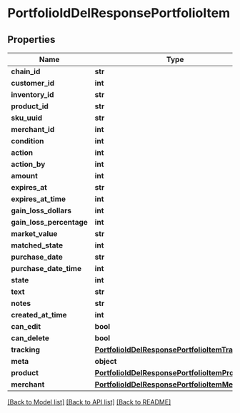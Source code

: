 # PortfolioIdDelResponsePortfolioItem

## Properties
Name | Type | Description | Notes
------------ | ------------- | ------------- | -------------
**chain_id** | **str** |  | 
**customer_id** | **int** |  | 
**inventory_id** | **str** |  | 
**product_id** | **str** |  | 
**sku_uuid** | **str** |  | 
**merchant_id** | **int** |  | 
**condition** | **int** |  | 
**action** | **int** |  | 
**action_by** | **int** |  | 
**amount** | **int** |  | 
**expires_at** | **str** |  | 
**expires_at_time** | **int** |  | 
**gain_loss_dollars** | **int** |  | 
**gain_loss_percentage** | **int** |  | 
**market_value** | **str** |  | 
**matched_state** | **int** |  | 
**purchase_date** | **str** |  | 
**purchase_date_time** | **int** |  | 
**state** | **int** |  | 
**text** | **str** |  | 
**notes** | **str** |  | 
**created_at_time** | **int** |  | 
**can_edit** | **bool** |  | 
**can_delete** | **bool** |  | 
**tracking** | [**PortfolioIdDelResponsePortfolioItemTracking**](PortfolioIdDelResponsePortfolioItemTracking.md) |  | 
**meta** | **object** |  | 
**product** | [**PortfolioIdDelResponsePortfolioItemProduct**](PortfolioIdDelResponsePortfolioItemProduct.md) |  | 
**merchant** | [**PortfolioIdDelResponsePortfolioItemMerchant**](PortfolioIdDelResponsePortfolioItemMerchant.md) |  | 

[[Back to Model list]](../README.md#documentation-for-models) [[Back to API list]](../README.md#documentation-for-api-endpoints) [[Back to README]](../README.md)


